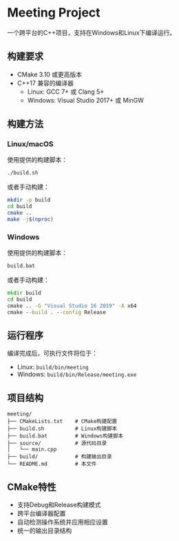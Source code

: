 # Meeting Project

一个跨平台的C++项目，支持在Windows和Linux下编译运行。

## 构建要求

- CMake 3.10 或更高版本
- C++17 兼容的编译器
  - Linux: GCC 7+ 或 Clang 5+
  - Windows: Visual Studio 2017+ 或 MinGW

## 构建方法

### Linux/macOS

使用提供的构建脚本：
```bash
./build.sh
```

或者手动构建：
```bash
mkdir -p build
cd build
cmake ..
make -j$(nproc)
```

### Windows

使用提供的构建脚本：
```cmd
build.bat
```

或者手动构建：
```cmd
mkdir build
cd build
cmake .. -G "Visual Studio 16 2019" -A x64
cmake --build . --config Release
```

## 运行程序

编译完成后，可执行文件将位于：
- Linux: `build/bin/meeting`
- Windows: `build/bin/Release/meeting.exe`

## 项目结构

```
meeting/
├── CMakeLists.txt    # CMake构建配置
├── build.sh          # Linux构建脚本
├── build.bat         # Windows构建脚本
├── source/           # 源代码目录
│   └── main.cpp
├── build/            # 构建输出目录
└── README.md         # 本文件
```

## CMake特性

- 支持Debug和Release构建模式
- 跨平台编译器配置
- 自动检测操作系统并应用相应设置
- 统一的输出目录结构